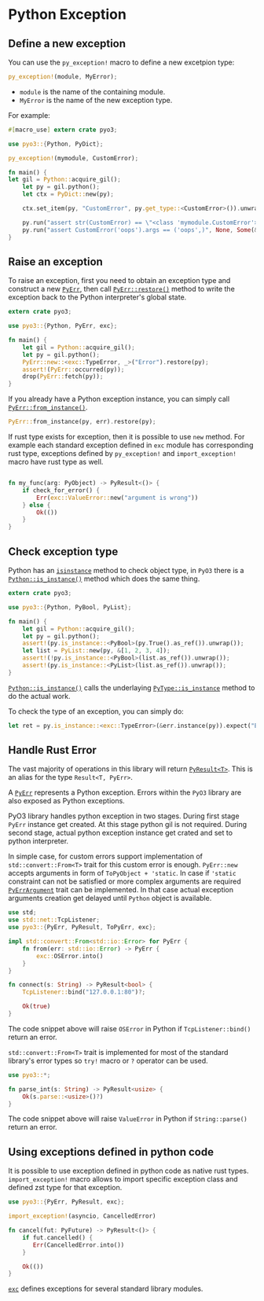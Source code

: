# Python Exception

## Define a new exception

You can use the `py_exception!` macro to define a new excetpion type:

```rust
py_exception!(module, MyError);
```

* `module` is the name of the containing module.
* `MyError` is the name of the new exception type.

For example:

```rust
#[macro_use] extern crate pyo3;

use pyo3::{Python, PyDict};

py_exception!(mymodule, CustomError);

fn main() {
let gil = Python::acquire_gil();
    let py = gil.python();
    let ctx = PyDict::new(py);

    ctx.set_item(py, "CustomError", py.get_type::<CustomError>()).unwrap();

    py.run("assert str(CustomError) == \"<class 'mymodule.CustomError'>\"", None, Some(&ctx)).unwrap();
    py.run("assert CustomError('oops').args == ('oops',)", None, Some(&ctx)).unwrap();
}
```

## Raise an exception

To raise an exception, first you need to obtain an exception type and construct a new [`PyErr`](https://pyo3.github.io/PyO3/pyo3/struct.PyErr.html), then call [`PyErr::restore()`](https://pyo3.github.io/PyO3/pyo3/struct.PyErr.html#method.restore) method to write the exception back to the Python interpreter's global state.

```rust
extern crate pyo3;

use pyo3::{Python, PyErr, exc};

fn main() {
    let gil = Python::acquire_gil();
    let py = gil.python();
    PyErr::new::<exc::TypeError, _>("Error").restore(py);
    assert!(PyErr::occurred(py));
    drop(PyErr::fetch(py));
}
```

If you already have a Python exception instance, you can simply call [`PyErr::from_instance()`](https://pyo3.github.io/PyO3/pyo3/struct.PyErr.html#method.from_instance).

```rust
PyErr::from_instance(py, err).restore(py);
```

If rust type exists for exception, then it is possible to use `new` method.
For example each standard exception defined in `exc` module
has corresponding rust type, exceptions defined by `py_exception!` and `import_exception!` macro
have rust type as well.

```rust

fn my_func(arg: PyObject) -> PyResult<()> {
    if check_for_error() {
        Err(exc::ValueError::new("argument is wrong"))
    } else {
        Ok(())
    }
}

```

## Check exception type

Python has an [`isinstance`](https://docs.python.org/3/library/functions.html#isinstance) method to check object type,
in `PyO3` there is a [`Python::is_instance()`](https://pyo3.github.io/PyO3/pyo3/struct.Python.html#method.is_instance) method which does the same thing.

```rust
extern crate pyo3;

use pyo3::{Python, PyBool, PyList};

fn main() {
    let gil = Python::acquire_gil();
    let py = gil.python();
    assert!(py.is_instance::<PyBool>(py.True().as_ref()).unwrap());
    let list = PyList::new(py, &[1, 2, 3, 4]);
    assert!(!py.is_instance::<PyBool>(list.as_ref()).unwrap());
    assert!(py.is_instance::<PyList>(list.as_ref()).unwrap());
}
```

[`Python::is_instance()`](https://pyo3.github.io/PyO3/pyo3/struct.Python.html#method.is_instance) calls the underlaying [`PyType::is_instance`](https://pyo3.github.io/PyO3/pyo3/struct.PyType.html#method.is_instance) method to do the actual work.

To check the type of an exception, you can simply do:

```rust
let ret = py.is_instance::<exc::TypeError>(&err.instance(py)).expect("Error calling is_instance");
```

## Handle Rust Error

The vast majority of operations in this library will return [`PyResult<T>`](https://pyo3.github.io/PyO3/pyo3/type.PyResult.html).
This is an alias for the type `Result<T, PyErr>`.

A [`PyErr`](https://pyo3.github.io/PyO3/pyo3/struct.PyErr.html) represents a Python exception.
Errors within the `PyO3` library are also exposed as Python exceptions.

PyO3 library handles python exception in two stages. During first stage `PyErr` instance get
created. At this stage python gil is not required. During second stage, actual python
exception instance get crated and set to python interpreter.

In simple case, for custom errors support implementation of `std::convert::From<T>` trait
for this custom error is enough. `PyErr::new` accepts arguments in form
of `ToPyObject + 'static`. In case if `'static` constraint can not be satisfied or
more complex arguments are required [`PyErrArgument`](https://pyo3.github.io/PyO3/pyo3/trait.PyErrArguments.html)
trait can be implemented. In that case actual exception arguments creation get delayed
until `Python` object is available.

```rust
use std;
use std::net::TcpListener;
use pyo3::{PyErr, PyResult, ToPyErr, exc};

impl std::convert::From<std::io::Error> for PyErr {
    fn from(err: std::io::Error) -> PyErr {
        exc::OSError.into()
    }
}

fn connect(s: String) -> PyResult<bool> {
    TcpListener::bind("127.0.0.1:80")?;

    Ok(true)
}
```

The code snippet above will raise `OSError` in Python if `TcpListener::bind()` return an error.

`std::convert::From<T>` trait is implemented for most of the standard library's error
types so `try!` macro or `?` operator can be used.

```rust
use pyo3::*;

fn parse_int(s: String) -> PyResult<usize> {
    Ok(s.parse::<usize>()?)
}
```

The code snippet above will raise `ValueError` in Python if `String::parse()` return an error.


## Using exceptions defined in python code

It is possible to use exception defined in python code as native rust types. 
`import_exception!` macro allows to import specific exception class and defined zst type
for that exception.

```rust
use pyo3::{PyErr, PyResult, exc};

import_exception!(asyncio, CancelledError)

fn cancel(fut: PyFuture) -> PyResult<()> {
    if fut.cancelled() {
       Err(CancelledError.into())
    }

    Ok(())
}

```

[`exc`](https://pyo3.github.io/PyO3/pyo3/exc/index.html) defines exceptions for 
several standard library modules.
